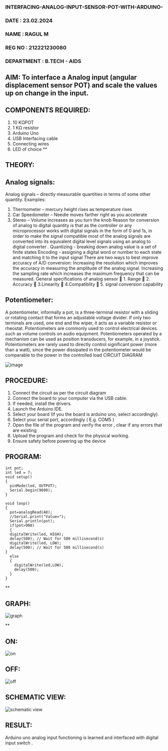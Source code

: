  ### INTERFACING-ANALOG-INPUT-SENSOR-POT-WITH-ARDUINO-

### DATE       : 23.02.2024
### NAME       : RAGUL M
### REG NO     : 212221230080
### DEPARTMENT : B.TECH - AIDS


## AIM:  To interface a Analog  input (angular displacement sensor POT) and scale the values up on change in the input.


## COMPONENTS REQUIRED:
1.	10 KΩPOT
2.	1 KΩ resistor 
3.	Arduino Uno 
4.	USB Interfacing cable 
5.	Connecting wires 
6.	LED of choice 
**


## THEORY: 

## Analog signals:

Analog signals – directly measurable quantities in terms of some other quantity.
Examples:
1. Thermometer – mercury height rises as temperature rises
2. Car Speedometer – Needle moves farther right as you accelerate
3. Stereo – Volume increases as you turn the knob
Reason for conversion of analog to digital quantity is that as the controller or any microprocessor works with digital signals in the form of 0 and 1s, in order to make the signal compatible  most of the analog signals are converted into its equivalent digital level signals using an analog to digital converter .
Quantizing - breaking down analog value is a set of finite states
Encoding - assigning a digital word or number to each state and matching it to the input signal
 There are two ways to best improve accuracy of A/D conversion:
Increasing the resolution which improves the accuracy in measuring the amplitude of the analog signal.
Increasing the sampling rate which increases the maximum frequency that can be measured.
General specifications of analog sensor
	1. Range
	2. Accuracy
	3.Linearity
	4.Compatiblity
	5. signal conversion capability

## Potentiometer:
A potentiometer, informally a pot, is a three-terminal resistor with a sliding or rotating contact that forms an adjustable voltage divider. If only two terminals are used, one end and the wiper, it acts as a variable resistor or rheostat.
Potentiometers are commonly used to control electrical devices such as volume controls on audio equipment. Potentiometers operated by a mechanism can be used as position transducers, for example, in a joystick. Potentiometers are rarely used to directly control significant power (more than a watt), since the power dissipated in the potentiometer would be comparable to the power in the controlled load
CIRCUIT DIAGRAM





![image](https://user-images.githubusercontent.com/36288975/163530788-eec3cdc3-95e8-4d2d-8349-6d0ea4c9439c.png)



## PROCEDURE:

1.	Connect the circuit as per the circuit diagram 
2.	Connect the board to your computer via the USB cable.
3.	If needed, install the drivers.
4.	Launch the Arduino IDE.
5.	Select your board (If you the board is arduino uno, select accordingly).
6.	Select your serial port, accordingly ( E.g. COM5 )
7.	Open the file of the program  and verify the error , clear if any errors that are existing 
8.	Upload the program and check for the physical working. 
9.	Ensure safety before powering up the device 



## PROGRAM: 
~~~
int pot;
int led = 7;
void setup()
{
  pinMode(led, OUTPUT);
  Serial.begin(9600);
}

void loop()
{
  pot=analogRead(A0);
  //Serial.print("Value=");
  Serial.println(pot);
  if(pot>900)
  {
  digitalWrite(led, HIGH);
  delay(500); // Wait for 500 millisecond(s)
  digitalWrite(led, LOW);
  delay(500); // Wait for 500 millisecond(s)
}
  else
  {
    digitalWrite(led,LOW);
    delay(500);
  }
}
~~~









**
## GRAPH:

![graph](https://github.com/ragulmani936/EXPERIMENT-NO--02-INTERFACING-ANALOG-INPUT-SENSOR-POT-WITH-ARDUINO-/assets/94881918/473b2593-8a83-41c6-a749-02e0c4489c69)

**

## ON:

![on](https://github.com/ragulmani936/EXPERIMENT-NO--02-INTERFACING-ANALOG-INPUT-SENSOR-POT-WITH-ARDUINO-/assets/94881918/366d5e4e-2aac-42c9-b124-dd649d861603)

## OFF:

![off](https://github.com/ragulmani936/EXPERIMENT-NO--02-INTERFACING-ANALOG-INPUT-SENSOR-POT-WITH-ARDUINO-/assets/94881918/f33608b0-c4ae-4b18-80fd-645233a6c462)


## SCHEMATIC VIEW:

![schematic view](https://github.com/ragulmani936/EXPERIMENT-NO--02-INTERFACING-ANALOG-INPUT-SENSOR-POT-WITH-ARDUINO-/assets/94881918/a92fcc73-2f4d-4e49-93ef-44597727a37c)







## RESULT:  
Arduino uno analog input functioning is learned and interfaced with digital input switch .
